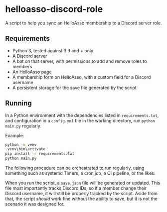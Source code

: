 # helloasso-discord-role

A script to help you sync an HelloAsso membership to a Discord server role.

## Requirements

- Python 3, tested against 3.9 and + only
- A Discord server
- A bot on that server, with permissions to add and remove roles to members
- An HelloAsso page
- A membership form on HelloAsso, with a custom field for a Discord username
- A persistent storage for the save file generated by the script

## Running

In a Python environment with the dependencies listed in `requirements.txt`, and
configuration in a `config.yml` file in the working directory, run `python
main.py` regularly.

Example:

```bash
python -m venv
.venv\bin\activate
pip install -r requirements.txt
python main.py
```

The following procedure can be orchestrated to run regularly, using something
such as systemd Timers, a cron job, a CI pipeline, or the likes.

When you run the script, a `save.json` file will be generated or updated. This
file most importantly tracks Discord IDs, so if a member change their Discord
username, it will still be properly tracked by the script. Aside from that, the
script *should* work fine without the ability to save, but it is not the
scenario it was designed for.
